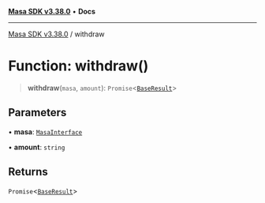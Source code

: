 [**Masa SDK v3.38.0**](../README.md) • **Docs**

***

[Masa SDK v3.38.0](../globals.md) / withdraw

# Function: withdraw()

> **withdraw**(`masa`, `amount`): `Promise`\<[`BaseResult`](../interfaces/BaseResult.md)\>

## Parameters

• **masa**: [`MasaInterface`](../interfaces/MasaInterface.md)

• **amount**: `string`

## Returns

`Promise`\<[`BaseResult`](../interfaces/BaseResult.md)\>
